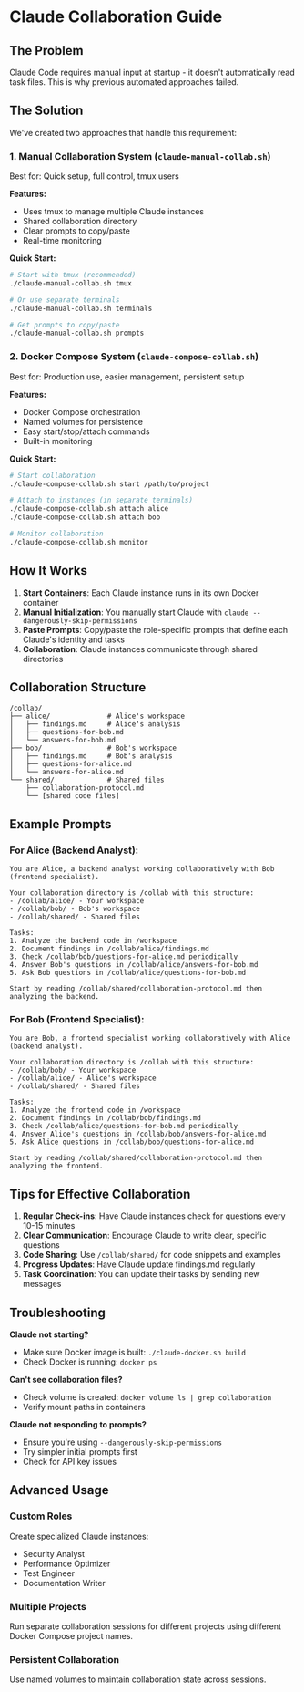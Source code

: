 # Claude Collaboration Guide

## The Problem
Claude Code requires manual input at startup - it doesn't automatically read task files. This is why previous automated approaches failed.

## The Solution
We've created two approaches that handle this requirement:

### 1. Manual Collaboration System (`claude-manual-collab.sh`)
Best for: Quick setup, full control, tmux users

**Features:**
- Uses tmux to manage multiple Claude instances
- Shared collaboration directory
- Clear prompts to copy/paste
- Real-time monitoring

**Quick Start:**
```bash
# Start with tmux (recommended)
./claude-manual-collab.sh tmux

# Or use separate terminals
./claude-manual-collab.sh terminals

# Get prompts to copy/paste
./claude-manual-collab.sh prompts
```

### 2. Docker Compose System (`claude-compose-collab.sh`)
Best for: Production use, easier management, persistent setup

**Features:**
- Docker Compose orchestration
- Named volumes for persistence
- Easy start/stop/attach commands
- Built-in monitoring

**Quick Start:**
```bash
# Start collaboration
./claude-compose-collab.sh start /path/to/project

# Attach to instances (in separate terminals)
./claude-compose-collab.sh attach alice
./claude-compose-collab.sh attach bob

# Monitor collaboration
./claude-compose-collab.sh monitor
```

## How It Works

1. **Start Containers**: Each Claude instance runs in its own Docker container
2. **Manual Initialization**: You manually start Claude with `claude --dangerously-skip-permissions`
3. **Paste Prompts**: Copy/paste the role-specific prompts that define each Claude's identity and tasks
4. **Collaboration**: Claude instances communicate through shared directories

## Collaboration Structure

```
/collab/
├── alice/              # Alice's workspace
│   ├── findings.md     # Alice's analysis
│   ├── questions-for-bob.md
│   └── answers-for-bob.md
├── bob/                # Bob's workspace
│   ├── findings.md     # Bob's analysis
│   ├── questions-for-alice.md
│   └── answers-for-alice.md
└── shared/             # Shared files
    ├── collaboration-protocol.md
    └── [shared code files]
```

## Example Prompts

### For Alice (Backend Analyst):
```
You are Alice, a backend analyst working collaboratively with Bob (frontend specialist). 

Your collaboration directory is /collab with this structure:
- /collab/alice/ - Your workspace
- /collab/bob/ - Bob's workspace  
- /collab/shared/ - Shared files

Tasks:
1. Analyze the backend code in /workspace
2. Document findings in /collab/alice/findings.md
3. Check /collab/bob/questions-for-alice.md periodically
4. Answer Bob's questions in /collab/alice/answers-for-bob.md
5. Ask Bob questions in /collab/alice/questions-for-bob.md

Start by reading /collab/shared/collaboration-protocol.md then analyzing the backend.
```

### For Bob (Frontend Specialist):
```
You are Bob, a frontend specialist working collaboratively with Alice (backend analyst).

Your collaboration directory is /collab with this structure:
- /collab/bob/ - Your workspace
- /collab/alice/ - Alice's workspace
- /collab/shared/ - Shared files

Tasks:
1. Analyze the frontend code in /workspace
2. Document findings in /collab/bob/findings.md
3. Check /collab/alice/questions-for-bob.md periodically
4. Answer Alice's questions in /collab/bob/answers-for-alice.md
5. Ask Alice questions in /collab/bob/questions-for-alice.md

Start by reading /collab/shared/collaboration-protocol.md then analyzing the frontend.
```

## Tips for Effective Collaboration

1. **Regular Check-ins**: Have Claude instances check for questions every 10-15 minutes
2. **Clear Communication**: Encourage Claude to write clear, specific questions
3. **Code Sharing**: Use `/collab/shared/` for code snippets and examples
4. **Progress Updates**: Have Claude update findings.md regularly
5. **Task Coordination**: You can update their tasks by sending new messages

## Troubleshooting

**Claude not starting?**
- Make sure Docker image is built: `./claude-docker.sh build`
- Check Docker is running: `docker ps`

**Can't see collaboration files?**
- Check volume is created: `docker volume ls | grep collaboration`
- Verify mount paths in containers

**Claude not responding to prompts?**
- Ensure you're using `--dangerously-skip-permissions`
- Try simpler initial prompts first
- Check for API key issues

## Advanced Usage

### Custom Roles
Create specialized Claude instances:
- Security Analyst
- Performance Optimizer  
- Test Engineer
- Documentation Writer

### Multiple Projects
Run separate collaboration sessions for different projects using different Docker Compose project names.

### Persistent Collaboration
Use named volumes to maintain collaboration state across sessions.